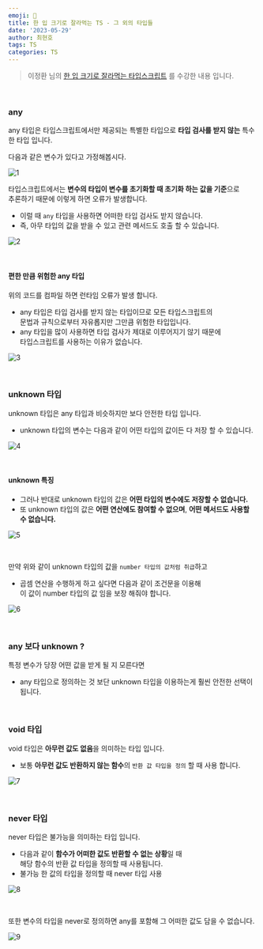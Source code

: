 ```yaml
---
emoji: 📖
title: 한 입 크기로 잘라먹는 TS - 그 외의 타입들
date: '2023-05-29'
author: 최현호
tags: TS
categories: TS
---
```


> 이정환 님의 [한 입 크기로 잘라먹는 타입스크립트](https://www.inflearn.com/course/%ED%95%9C%EC%9E%85-%ED%81%AC%EA%B8%B0-%ED%83%80%EC%9E%85%EC%8A%A4%ED%81%AC%EB%A6%BD%ED%8A%B8/) 를 수강한 내용 입니다.

<br>

### any

any 타입은 타입스크립트에서만 제공되는 특별한 타입으로 **타입 검사를 받지 않는** 특수한 타입 입니다.

다음과 같은 변수가 있다고 가정해봅시다.

![1](https://github.com/Choi-HyunHo/hyunho-gatsby-blog/assets/87301268/195d99fb-afc1-49bb-b19d-80660225eba7)

타입스크립트에서는 **변수의 타입이 변수를 초기화할 때 초기화 하는 값을 기준**으로 <br> 추론하기 때문에 이렇게 하면 오류가 발생합니다.

- 이럴 때 `any` 타입을 사용하면 어떠한 타입 검사도 받지 않습니다.
- 즉, 아무 타입의 값을 받을 수 있고 관련 메서드도 호출 할 수 있습니다.

![2](https://github.com/Choi-HyunHo/hyunho-gatsby-blog/assets/87301268/01a1d334-d03e-4ff0-a27b-dc9b94b6dc04)

<br>

#### 편한 만큼 위험한 any 타입

위의 코드를 컴파일 하면 런타임 오류가 발생 합니다.

- any 타입은 타입 검사를 받지 않는 타입이므로 모든 타입스크립트의 <br> 문법과 규칙으로부터 자유롭지만 그만큼 위험한 타입입니다.
- any 타입을 많이 사용하면 타입 검사가 제대로 이루어지기 않기 때문에 <br> 타입스크립트를 사용하는 이유가 없습니다.

![3](https://github.com/Choi-HyunHo/hyunho-gatsby-blog/assets/87301268/cfec4f2c-d9c0-400a-ac8e-c34a675e108f)

<br>

### unknown 타입

unknown 타입은 any 타입과 비슷하지만 보다 안전한 타입 입니다.

- unknown 타입의 변수는 다음과 같이 어떤 타입의 값이든 다 저장 할 수 있습니다.

![4](https://github.com/Choi-HyunHo/hyunho-gatsby-blog/assets/87301268/370c1a4b-f811-4c55-9b09-3ed8c28bc4d5)

<br>

#### unknown 특징

- 그러나 반대로 unknown 타입의 값은 **어떤 타입의 변수에도 저장할 수 없습니다.**
- 또 unknown 타입의 값은 **어떤 연산에도 참여할 수 없으며**, **어떤 메서드도 사용할 수 없습니다.**

![5](https://github.com/Choi-HyunHo/hyunho-gatsby-blog/assets/87301268/92ef1e37-f3a6-46c9-a390-740b44b07801)

<br>

만약 위와 같이 unknown 타입의 값을 `number 타입의 값처럼 취급`하고

- 곱셈 연산을 수행하게 하고 싶다면 다음과 같이 조건문을 이용해 <br> 이 값이 number 타입의 값 임을 보장 해줘야 합니다.

![6](https://github.com/Choi-HyunHo/hyunho-gatsby-blog/assets/87301268/11856820-a339-4212-8ecf-9ca6bafd7da0)

<br>

### any 보다 unknown ?

특정 변수가 당장 어떤 값을 받게 될 지 모른다면

- any 타입으로 정의하는 것 보단 unknown 타입을 이용하는게 훨씬 안전한 선택이 됩니다.

<br>

### void 타입

void 타입은 **아무런 값도 없음**을 의미하는 타입 입니다.

- 보통 **아무런 값도 반환하지 않는 함수**의 `반환 값 타입을 정의` 할 때 사용 합니다.

![7](https://github.com/Choi-HyunHo/hyunho-gatsby-blog/assets/87301268/c5b2a0a2-1ed3-4b7d-8c52-03b8bc4ee667)

<br>

### never 타입

never 타입은 불가능을 의미하는 타입 입니다.

- 다음과 같이 **함수가 어떠한 값도 반환할 수 없는 상황**일 때 <br> 해당 함수의 반환 값 타입을 정의할 때 사용됩니다.
- 불가능 한 값의 타입을 정의할 때 never 타입 사용

![8](https://github.com/Choi-HyunHo/hyunho-gatsby-blog/assets/87301268/dba9707c-ee30-4bf3-8342-5b53afbf88e0)

<br>

또한 변수의 타입을 never로 정의하면 any를 포함해 그 어떠한 값도 담을 수 없습니다.

![9](https://github.com/Choi-HyunHo/hyunho-gatsby-blog/assets/87301268/1adc89a3-8e8b-44f0-a4af-b0a70ed24f25)

<br>

```toc

```
